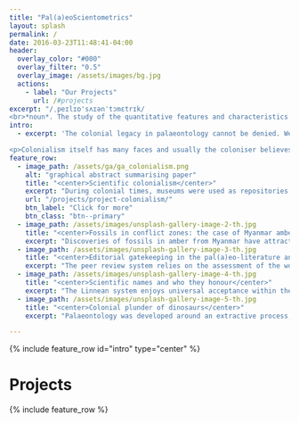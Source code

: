 ```yaml
---
title: "Pal(a)eoScientometrics"
layout: splash
permalink: /
date: 2016-03-23T11:48:41-04:00
header:
  overlay_color: "#000"
  overlay_filter: "0.5"
  overlay_image: /assets/images/bg.jpg
  actions:
    - label: "Our Projects"
      url: /#projects
excerpt: "/ˌpeɪlɪɒ'sʌɪənˈtɔmɛtrɪk/
<br>*noun*. The study of the quantitative features and characteristics of palaeontology and palaeontological research"
intro:
  - excerpt: 'The colonial legacy in palaeontology cannot be denied. We see it in natural history collections. We also see it in the way many researchers conduct their work.

<p>Colonialism itself has many faces and usually the coloniser believes that the colonised need what they have to offer because the colonised have nothing to offer. The first order of business is to devalue what the colonised have and ensure whatever they have on the table is far more "superior". This is often seen in the way palaeontolgical research is disseminated, whose research gets to be published over the other and who are more accepted as experts in their field.'
feature_row:
  - image_path: /assets/ga/ga_colonialism.png
    alt: "graphical abstract summarising paper"
    title: "<center>Scientific colonialism</center>"
    excerpt: "During colonial times, museums were used as repositories for many things, including fossils from conquered lands. The current state of the field has built on this legacy.  This has led to a growing power and knowledge imbalance with regards to who gets to do research and where.  "
    url: "/projects/project-colonialism/"
    btn_label: "Click for more"
    btn_class: "btn--primary"
  - image_path: /assets/images/unsplash-gallery-image-2-th.jpg
    title: "<center>Fossils in conflict zones: the case of Myanmar amber</center>"
    excerpt: "Discoveries of fossils in amber from Myanmar have attracted considerable attention - not only due to their exquisite preservation, but also because their alleged role in funding internal conflict, resulting in a devastating humanitarian crisis. Research activity on Myanmar amber has increased dramatically in recent, despite calls to cease study until the conflict is resolved. Furthermore, the majority of research on Myanmar amber fossils is undertaken by foreign researchers, indicating an acutely problematic case of the practice of **'parachute-'** or **'exploitative science'**."
  - image_path: /assets/images/unsplash-gallery-image-3-th.jpg
    title: "<center>Editorial gatekeeping in the pal(a)eo-literature and knowledge</center>"
    excerpt: "The peer review system relies on the assessment of the work done by other researchers, in which journal editors play a key role. The publication process hinges on the assessment performed by editors, who draw from the conclusions of reviewers to judge manuscripts. Editors are thus pushed into roles of gatekeeping the integrity of science in any field. A lack of diversity, especially among, high-impact journals, can have severe consequences on the scientific system by hampering the evaluation of research findings. "
  - image_path: /assets/images/unsplash-gallery-image-4-th.jpg
    title: "<center>Scientific names and who they honour</center>"
    excerpt: "The Linnean system enjoys universal acceptance within the scientific community. A gift that came along with the Linnean system was eponymous naming, i.e. the naming of a taxon after a person, place or even any other existing entity. The choice to name a species after someone is highly embedded in the power imbalance that we see in the discipline of paleontology, and as a result, who get to be recognised and who doesn't."
  - image_path: /assets/images/unsplash-gallery-image-5-th.jpg
    title: "<center>Colonial plunder of dinosaurs</center>"
    excerpt: "Palaeontology was developed around an extractive process, facilitated by 19th century colonialism. This extractive process had led to many fossil specimens from countries across the world being stored in museums in higher income countries, such as the USA, UK, and Germany. Residing so far from their origins has many implications for equity and ethics in the field of palaeontology, and has even resulted in violations of international law."

---
```


{% include feature_row id="intro" type="center" %}

# Projects

{% include feature_row %}
